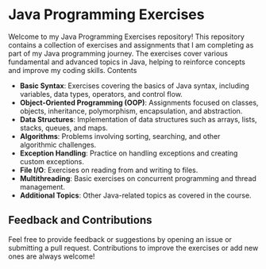 # Java Programming Exercises

Welcome to my Java Programming Exercises repository! This repository contains a collection of exercises and assignments that I am completing as part of my Java programming journey. The exercises cover various fundamental and advanced topics in Java, helping to reinforce concepts and improve my coding skills.
Contents

+ **Basic Syntax**: Exercises covering the basics of Java syntax, including variables, data types, operators, and control flow.
+ **Object-Oriented Programming (OOP)**: Assignments focused on classes, objects, inheritance, polymorphism, encapsulation, and abstraction.
+ **Data Structures**: Implementation of data structures such as arrays, lists, stacks, queues, and maps.
+ **Algorithms**: Problems involving sorting, searching, and other algorithmic challenges.
+ **Exception Handling**: Practice on handling exceptions and creating custom exceptions.
+ **File I/O**: Exercises on reading from and writing to files.
+ **Multithreading**: Basic exercises on concurrent programming and thread management.
+ **Additional Topics**: Other Java-related topics as covered in the course.

## Feedback and Contributions

Feel free to provide feedback or suggestions by opening an issue or submitting a pull request. Contributions to improve the exercises or add new ones are always welcome!
